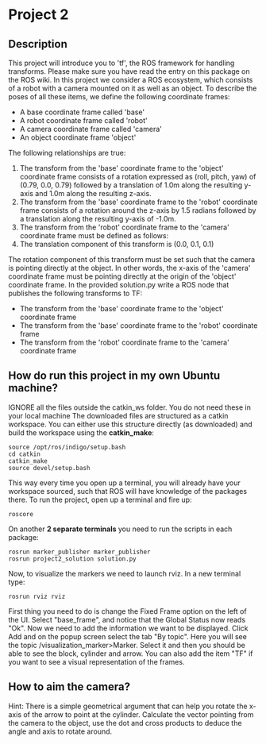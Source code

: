 # Project 2
## Description
This project will introduce you to 'tf', the ROS framework for handling transforms. Please make sure you have read the entry on this package on the ROS wiki. In this project we consider a ROS ecosystem, which consists of a robot with a camera mounted on it as well as an object. To describe the poses of all these items, we define the following coordinate frames:

* A base coordinate frame called 'base'
* A robot coordinate frame  called 'robot'
* A camera coordinate frame called 'camera'
* An object coordinate frame 'object'

The following relationships are true:

1. The transform from the 'base' coordinate frame to the 'object' coordinate frame consists of a rotation expressed as (roll, pitch, yaw) of (0.79, 0.0, 0.79) followed by a translation of 1.0m along the resulting y-axis and 1.0m along the resulting z-axis. 
2. The transform from the 'base' coordinate frame to the 'robot' coordinate frame consists of a rotation around the z-axis by 1.5 radians followed by a translation along the resulting y-axis of -1.0m. 
3. The transform from the 'robot' coordinate frame to the 'camera' coordinate frame must be defined as follows:
4. The translation component of this transform is (0.0, 0.1, 0.1)

The rotation component of this transform must be set such that the camera is pointing directly at the object. In other words, the x-axis of the 'camera' coordinate frame must be pointing directly at the origin of the 'object' coordinate frame. 
In the provided solution.py write a ROS node that publishes the following transforms to TF:

* The transform from the 'base' coordinate frame to the 'object' coordinate frame 
* The transform from the 'base' coordinate frame to the 'robot' coordinate frame 
* The transform from the 'robot' coordinate frame to the 'camera' coordinate frame

## How do run this project in my own Ubuntu machine?
IGNORE all the files outside the catkin_ws folder. You do not need these in your local machine 
The downloaded files are structured as a catkin workspace. You can either use this structure directly (as downloaded) and build the workspace using the **catkin_make**:
```
source /opt/ros/indigo/setup.bash
cd catkin
catkin_make
source devel/setup.bash
```
This way every time you open up a terminal, you will already have your workspace sourced, such that ROS will have knowledge of the packages there.
To run the project, open up a terminal and fire up:
```
roscore
```
On another **2 separate terminals** you need to run the scripts in each package:
```
rosrun marker_publisher marker_publisher 
rosrun project2_solution solution.py 
```
Now, to visualize the markers we need to launch rviz. In a new terminal type:
```
rosrun rviz rviz
```
First thing you need to do is change the Fixed Frame option on the left of the UI. Select "base_frame", and notice that the Global Status now reads "Ok". Now we need to add the information we want to be displayed. Click Add and on the popup screen select the tab "By topic". Here you will see the topic /visualization_marker>Marker. Select it and then you should be able to see the block, cylinder and arrow. You can also add the item "TF" if you want to see a visual representation of the frames.

## How to aim the camera?

Hint: There is a simple geometrical argument that can help you rotate the x-axis of the arrow to point at the cylinder. Calculate the vector pointing from the camera to the object, use the dot and cross products to deduce the angle and axis to rotate around.
